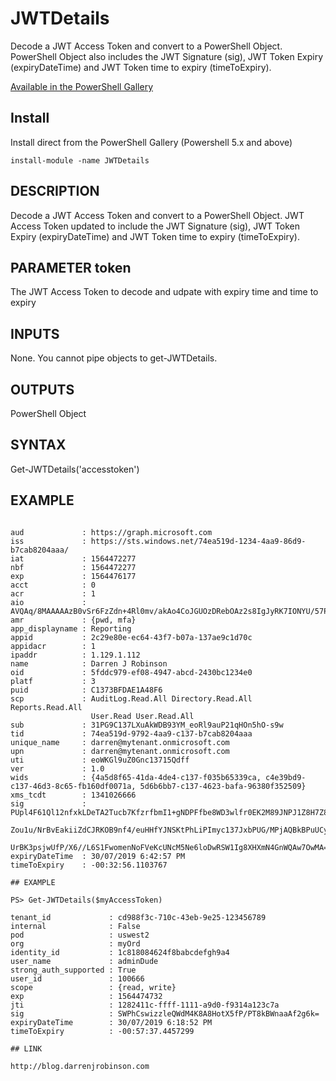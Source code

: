 # JWTDetails
Decode a JWT Access Token and convert to a PowerShell Object. 
PowerShell Object also includes the JWT Signature (sig), JWT Token Expiry (expiryDateTime) and JWT Token time to expiry (timeToExpiry).

[Available in the PowerShell Gallery](https://www.powershellgallery.com/packages/JWTDetails)

## Install
Install direct from the PowerShell Gallery (Powershell 5.x and above)
```
install-module -name JWTDetails
```

## DESCRIPTION

Decode a JWT Access Token and convert to a PowerShell Object.
JWT Access Token updated to include the JWT Signature (sig), JWT Token Expiry (expiryDateTime) and JWT Token time to expiry (timeToExpiry).

## PARAMETER token

The JWT Access Token to decode and udpate with expiry time and time to expiry

## INPUTS

None. You cannot pipe objects to get-JWTDetails.

## OUTPUTS

PowerShell Object

## SYNTAX 

Get-JWTDetails('accesstoken')

## EXAMPLE

```PS> Get-JWTDetails('eyJ0eXAiOi........XmN4GnWQAw7OwMA')

aud             : https://graph.microsoft.com
iss             : https://sts.windows.net/74ea519d-1234-4aa9-86d9-b7cab8204aaa/
iat             : 1564472277
nbf             : 1564472277
exp             : 1564476177
acct            : 0
acr             : 1
aio             : AVQAq/8MAAAAAzB0vSr6FzZdn+4Rl0mv/akAo4CoJGUOzDRebOAz2s8IgJyRK7IONYU/57PHkLZYUswizziQS7QQ5l9w0DrqH4urxrexTpLbagQHvJlEaD6c=
amr             : {pwd, mfa}
app_displayname : Reporting
appid           : 2c29e80e-ec64-43f7-b07a-137ae9c1d70c
appidacr        : 1
ipaddr          : 1.129.1.112
name            : Darren J Robinson
oid             : 5fddc979-ef08-4947-abcd-2430bc1234e0
platf           : 3
puid            : C1373BFDAE1A48F6
scp             : AuditLog.Read.All Directory.Read.All Reports.Read.All       
                  User.Read User.Read.All
sub             : 31PG9C137LXuAkWDB93YM_eoRl9auP21qHOn5hO-s9w
tid             : 74ea519d-9792-4aa9-c137-b7cab8204aaa
unique_name     : darren@mytenant.onmicrosoft.com
upn             : darren@mytenant.onmicrosoft.com
uti             : eoWKGl9uZ0Gnc13715Qdff
ver             : 1.0
wids            : {4a5d8f65-41da-4de4-c137-f035b65339ca, c4e39bd9-c137-46d3-8c65-fb160df0071a, 5d6b6bb7-c137-4623-bafa-96380f352509}
xms_tcdt        : 1341026666
sig             : PUpl4F61Ql12nfxkLDeTA2Tucb7KfzrfbmI1+gNDPFfbe8WD3wlfr0EK2M89JNPJ1Z8H7Z8/JVU9Jbat2u+657D8IM81+NhnCpMvEWyC5565ZmIgE3vQKlBK3wD24kSzEFj6J2yL 
                  Zou1u/NrBvEakiiZdCJRKOB9nf4/euHHfYJNSKtPhLiPImyc137JxbPUG/MPjAQBkBPuUCyYtmFoBynGvsoSVvzZ6JQS5O2nxZPAqOFUzj5q3fjhh/oqPpu/6Qw1bdt3O37HgMLn 
                  UrBK3psjwUfP/X6//L6S1FwomenNoFVeKcUNcM5Ne6loDwRSW1Ig8XHXmN4GnWQAw7OwMA==
expiryDateTime  : 30/07/2019 6:42:57 PM
timeToExpiry    : -00:32:56.1103767

## EXAMPLE

PS> Get-JWTDetails($myAccessToken)

tenant_id             : cd988f3c-710c-43eb-9e25-123456789
internal              : False
pod                   : uswest2
org                   : myOrd
identity_id           : 1c818084624f8babcdefgh9a4
user_name             : adminDude
strong_auth_supported : True
user_id               : 100666
scope                 : {read, write}
exp                   : 1564474732
jti                   : 1282411c-ffff-1111-a9d0-f9314a123c7a
sig                   : SWPhCswizzleQWdM4K8A8HotX5fP/PT8kBWnaaAf2g6k=
expiryDateTime        : 30/07/2019 6:18:52 PM
timeToExpiry          : -00:57:37.4457299

## LINK

http://blog.darrenjrobinson.com 
```
